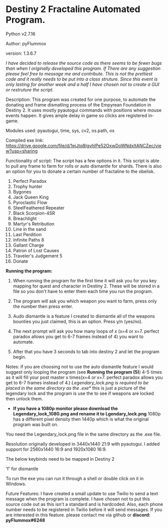 # Destiny 2 Fractaline Automated Program.
Python v2.7.16

Author: pyFlummox

version: 1.3.6.7

*I have decided to release the source code as there seems to be fewer bugs than when I originally developed this program. If There are any suggestion please feel free to message me and contribute. This is not the prettiest code and it really needs to be put into a class struture. Since this event is only lasting for another week and a half I have chosen not to create a GUI or restruture the script.*

Description: This program was created for one purpose, to automate the donating and frame dismatling process of the Empyrean Foundation in Destiny 2. It uses mostly pyautogui commands with positions where mouse events happen. It gives ample delay in game so clicks are registered in-game.

Modules used: pyautogui, time, sys, cv2, os.path, os

Compiled exe link: https://drive.google.com/file/d/1ejJtq8IgvhIPe52OxwDoWNdxItANCZec/view?usp=sharing

Functionality of script:
The script has a few options in it. This script is able to pull any frame to farm for rolls or auto dismantle for shards. There is also an option for you to donate a certain number of fractaline to the obelisk. 

1)  Perfect Paradox
2)  Trophy hunter
3)  Bygones
4)  Jack Queen King
5)  Pyroclastic Flow
6)  SteelFeathered Repeater
7)  Black Scorpion-4SR
8)  Breachlight
9)  Martyr's Retribution
10) Line in the sand
11) Last Perdition
12) Infinite Paths 8
13) Gallant Charge
14) Patron of Lost Causes
15) Traveler's Judgement 5
16) Donate


**Running the program:**

1. When running the program for the first time it will ask you for you key mapping for quest and character in Destiny 2. These will be stored in a file so you don't have to enter them each time you run the program. 

2. The program will ask you which weapon you want to farm, press only the number then press enter.

3. Audo dismantle is a feature I created to dismantle all of the weapons bounties you just claimed, this is an option. Press y/n (yes/no).

4. The next prompt will ask you how many loops of x (x=4 or x=7. perfect paradox allows you get to 6-7 frames instead of 4) you want to automate.

5. After that you have 3 seconds to tab into destiny 2 and let the program begin. 


Notes:
if you are choosing not to use the auto dismantle feature I would suggest only looping the program (see **Running the program (5)**) 4-5 times as it will fill your post master x times(x=4 or x=7. perfect paradox allows you get to 6-7 frames instead of 4.)
**Legendary_lock.png* is required to be placed in the same directory as the .exe** this is just a picture of the legendary lock and the program is use the to see if weapons are locked then unlock them. 

* **If you have a 1080p monitor please download the Legendary_lock_1080.png and rename it to Lgendary_lock.png** 1080p has a different pixel density then 1440p which is what the original program was built on. 

You need the Legendary_lock.png file in the same directory as the .exe file. 


Resolution originally developed in 3440x1440 21:9 with pyautogui. I added support for 2560x1440 16:9 and 1920x1080 16:9.

The below keybinds need to be mapped in Destiny 2

'f' for dismantle

To run the exe you can run it through a shell or double click on it in Windows.  

Future Features:
I have created a small update to use Twilio to send a text message when the program is complete. I have chosen not to put this source code out as this isn't a standard and is hardcoded. Also, each phone number needs to be registered in Twilio before it will send messages. If you are interested in this feature. please contact me via github or **discord: pyFlummox#6248**
